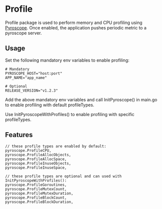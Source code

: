 # Profile

Profile package is used to perform memory and CPU profiling using [Pyroscope](https://github.com/grafana/pyroscope). Once enabled, the application pushes periodic metric to a pyroscope server.

## Usage
Set the following mandatory env variables to enable profiling:
```
# Mandatory
PYROSCOPE_HOST="host:port"
APP_NAME="app_name"

# Optional
RELEASE_VERSION="v1.2.3"
```

Add the above mandatory env variables and call InitPyroscope() in main.go to enable profiling with default profileTypes.

Use InitPyroscopeWithProfiles() to enable profiling with specific profileTypes.

## Features

    // these profile types are enabled by default:
    pyroscope.ProfileCPU,
    pyroscope.ProfileAllocObjects,
    pyroscope.ProfileAllocSpace,
    pyroscope.ProfileInuseObjects,
    pyroscope.ProfileInuseSpace,

    // these profile types are optional and can used with InitPyroscopeWithProfiles():
    pyroscope.ProfileGoroutines,
    pyroscope.ProfileMutexCount,
    pyroscope.ProfileMutexDuration,
    pyroscope.ProfileBlockCount,
    pyroscope.ProfileBlockDuration,
